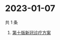 # 2023-01-07

共 1 条

<!-- BEGIN -->
<!-- 最后更新时间 Sat Jan 07 2023 05:06:31 GMT+0800 (China Standard Time) -->

1. [第十版新冠诊疗方案](https://www.zhihu.com/search?q=第十版新冠诊疗方案)

<!-- END -->
